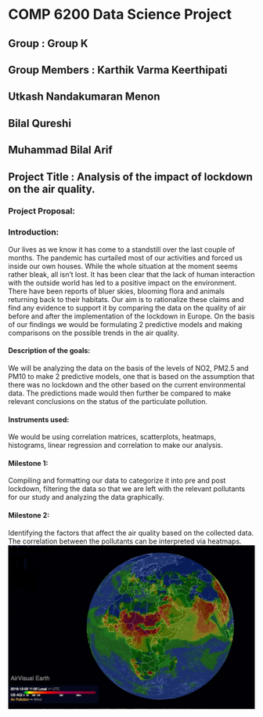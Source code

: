 # COMP 6200 Data Science Project

## Group : Group K 
## Group Members : Karthik Varma Keerthipati
##                                Utkash  Nandakumaran Menon     
##                                Bilal Qureshi
##                                Muhammad Bilal Arif
## Project Title : Analysis of the impact of lockdown on the air quality.

### Project Proposal:
### Introduction: 
   Our lives as we know it has come to a standstill over the last couple of months. The pandemic has curtailed most of our activities and forced us inside our own houses. While the whole situation at the moment seems rather bleak, all isn’t lost. It has been clear that the lack of human interaction with the outside world has led to a positive impact on the environment. There have been reports of bluer skies, blooming flora and animals returning back to their habitats. 
   Our aim is to rationalize these claims and find any evidence to support it by comparing the data on the quality of air before and after the implementation of the lockdown in Europe. On the basis of our findings we would be formulating 2 predictive models and making comparisons on the possible trends in the air quality.

#### Description of the goals:
   We will be analyzing the data on the basis of the levels of NO2, PM2.5 and PM10 to make 2 predictive models, one that is based on the assumption that there was no lockdown and the other based on the current environmental data. The predictions made would then further be compared to make relevant conclusions on the status of the particulate pollution.

#### Instruments used:
   We would be using correlation matrices, scatterplots, heatmaps, histograms, linear regression and correlation to make our analysis.

#### Milestone 1:
   Compiling and formatting our data to categorize it into pre and post lockdown, filtering the data so that we are left with the relevant pollutants for our study and analyzing the data graphically.

#### Milestone 2:
   Identifying the factors that affect the air quality based on the collected data. The correlation between the pollutants can be interpreted via heatmaps.
<img src="/files/projectproposal.jpeg" />
